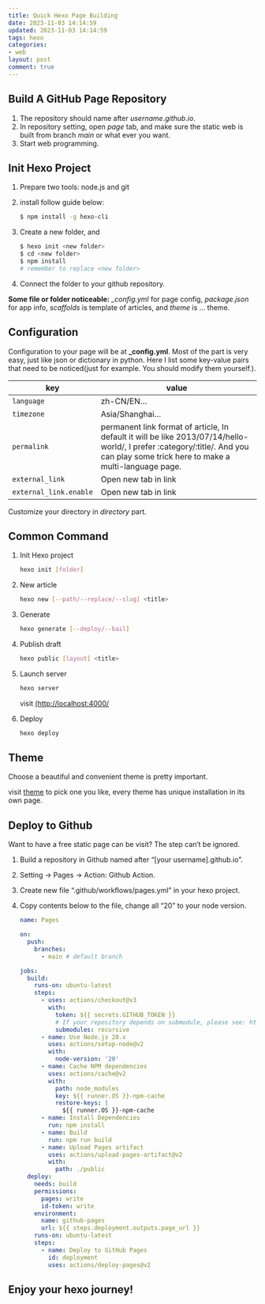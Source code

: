 ```yaml
---
title: Quick Hexo Page Building
date: 2023-11-03 14:14:59
updated: 2023-11-03 14:14:59
tags: hexo
categories:
- web
layout: post
comment: true
---
```


## Build A GitHub Page Repository

1. The repository should name after $username.github.io$.
2. In repository setting, open *page* tab, and make sure the static web is built from branch *main* or what ever you want.
3. Start web programming.



## Init Hexo Project

1. Prepare two tools: node.js and git

2. install follow guide below:

   ```bash
   $ npm install -g hexo-cli
   ```

3. Create a new folder, and

   ```bash
   $ hexo init <new folder>
   $ cd <new folder>
   $ npm install
   # remember to replace <new folder>
   ```

4. Connect the folder to your github repository.

**Some file or folder noticeable:** *_config.yml* for page config, *package.json* for app info, *scaffolds* is template of articles, and *theme* is … theme.



## Configuration

Configuration to your page will be at **_config.yml**. Most of the part is very easy, just like json or dictionary in python. Here I list some key-value pairs that need to be noticed(just for example. You should modify them yourself.).

| key                    | value                                                        |
| ---------------------- | ------------------------------------------------------------ |
| `language`             | zh-CN/EN…                                                    |
| `timezone`             | Asia/Shanghai…                                               |
| `permalink`            | permanent link format of article, In default it will be like  2013/07/14/hello-world/, I prefer :category/:title/. And you can play some trick here to make a multi-language page. |
| `external_link`        | Open new tab in link                                         |
| `external_link.enable` | Open new tab in link                                         |

Customize your directory in *directory* part.



## Common Command

1. Init Hexo project

   ```bash
   hexo init [folder]
   ```

   

2. New article

   ```bash
   hexo new [--path/--replace/--slug] <title>
   ```

   

3. Generate

   ```bash
   hexo generate [--deploy/--bail]
   ```

   

4. Publish draft

   ```bash
   hexo public [layout] <title>
   ```

   

5. Launch server

   ```bash
   hexo server
   ```

   visit [(http://localhost:4000/](http://localhost:4000/)

6. Deploy

   ```bash
   hexo deploy
   ```




## Theme

Choose a beautiful and convenient theme is pretty important.

visit [theme](https://hexo.io/themes/) to pick one you like, every theme has unique installation in its own page.



## Deploy to Github

Want to have a free static page can be visit? The step can’t be ignored.

1. Build a repository in Github named after “[your username].github.io”.

2. Setting -> Pages -> Action: Github Action.

3. Create new file “.github/workflows/pages.yml” in your hexo project.

4. Copy contents below to the file, change all “20” to your node version.

   ```yaml
   name: Pages
   
   on:
     push:
       branches:
         - main # default branch
   
   jobs:
     build:
       runs-on: ubuntu-latest
       steps:
         - uses: actions/checkout@v3
           with:
             token: ${{ secrets.GITHUB_TOKEN }}
             # If your repository depends on submodule, please see: https://github.com/actions/checkout
             submodules: recursive
         - name: Use Node.js 20.x
           uses: actions/setup-node@v2
           with:
             node-version: '20'
         - name: Cache NPM dependencies
           uses: actions/cache@v2
           with:
             path: node_modules
             key: ${{ runner.OS }}-npm-cache
             restore-keys: |
               ${{ runner.OS }}-npm-cache
         - name: Install Dependencies
           run: npm install
         - name: Build
           run: npm run build
         - name: Upload Pages artifact
           uses: actions/upload-pages-artifact@v2
           with:
             path: ./public
     deploy:
       needs: build
       permissions:
         pages: write
         id-token: write
       environment:
         name: github-pages
         url: ${{ steps.deployment.outputs.page_url }}
       runs-on: ubuntu-latest
       steps:
         - name: Deploy to GitHub Pages
           id: deployment
           uses: actions/deploy-pages@v2
   ```

   

## Enjoy your hexo journey!